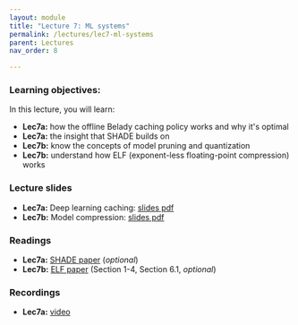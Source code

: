 ```yaml
---
layout: module
title: "Lecture 7: ML systems"
permalink: /lectures/lec7-ml-systems
parent: Lectures
nav_order: 8

---
```


### Learning objectives:

In this lecture, you will learn:

* **Lec7a:** how the offline Belady caching policy works and why it's optimal
* **Lec7a:** the insight that SHADE builds on
* **Lec7b:** know the concepts of model pruning and quantization
* **Lec7b:** understand how ELF (exponent-less floating-point compression) works


### Lecture slides

* **Lec7a:** Deep learning caching: [slides pdf](/ds5110-cs5501-spring24/assets/docs/lec7a-dl-caching.pdf)
* **Lec7b:** Model compression: [slides pdf](/ds5110-cs5501-spring24/assets/docs/lec7b-ptm-compression.pdf)


### Readings 

* **Lec7a:** [SHADE paper](https://www.usenix.org/conference/fast23/presentation/khan) (*optional*)
* **Lec7b:** [ELF paper](https://arxiv.org/pdf/2402.13429.pdf) (Section 1-4, Section 6.1, *optional*)


### Recordings

* **Lec7a:** [video](https://edstem.org/us/courses/53518/discussion/4593216)


